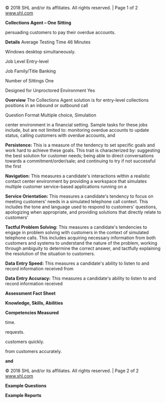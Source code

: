 © 2018 SHL and/or its affiliates. All rights reserved. | Page 1 of 2 www.shl.com

**Collections Agent – One Sitting** 

persuading customers to pay their overdue accounts.

**Details** Average Testing Time 46 Minutes

Windows desktop simultaneously.

Job Level Entry-level

Job Family/Title Banking

Number of Sittings One

Designed for Unproctored Environment Yes

**Overview** The Collections Agent solution is for entry-level collections positions in an inbound or outbound call

Question Format Multiple choice, Simulation

center environment in a financial setting. Sample tasks for these jobs include, but are not limited to: monitoring overdue accounts to update status, calling customers with overdue accounts, and

**Persistence:** This is a measure of the tendency to set specific goals and work hard to achieve these goals. This trait is characterized by: suggesting the best solution for customer needs; being able to direct conversations towards a commitment/order/sale; and continuing to try if not successful the first

**Navigation:** This measures a candidate's interactions within a realistic contact center environment by providing a workspace that simulates multiple customer service-based applications running on a

**Service Orientation:** This measures a candidate's tendency to focus on meeting customers' needs in a simulated telephone call context. This includes the tone and language used to respond to customers' questions, apologizing when appropriate, and providing solutions that directly relate to customers'

**Tactful Problem Solving:** This measures a candidate's tendencies to engage in problem solving with customers in the context of simulated telephone calls. This includes acquiring necessary information from both customers and systems to understand the nature of the problem, working through ambiguity to determine the correct answer, and tactfully explaining the resolution of the situation to customers.

**Data Entry Speed:** This measures a candidate's ability to listen to and record information received from

**Data Entry Accuracy:** This measures a candidate's ability to listen to and record information received

**Assessment Fact Sheet**

**Knowledge, Skills, Abilities** 

**Competencies Measured**

time.

requests.

customers quickly.

from customers accurately.

**and** 

© 2018 SHL and/or its affiliates. All rights reserved. | Page 2 of 2 www.shl.com

**Example Questions**

**Example Reports**